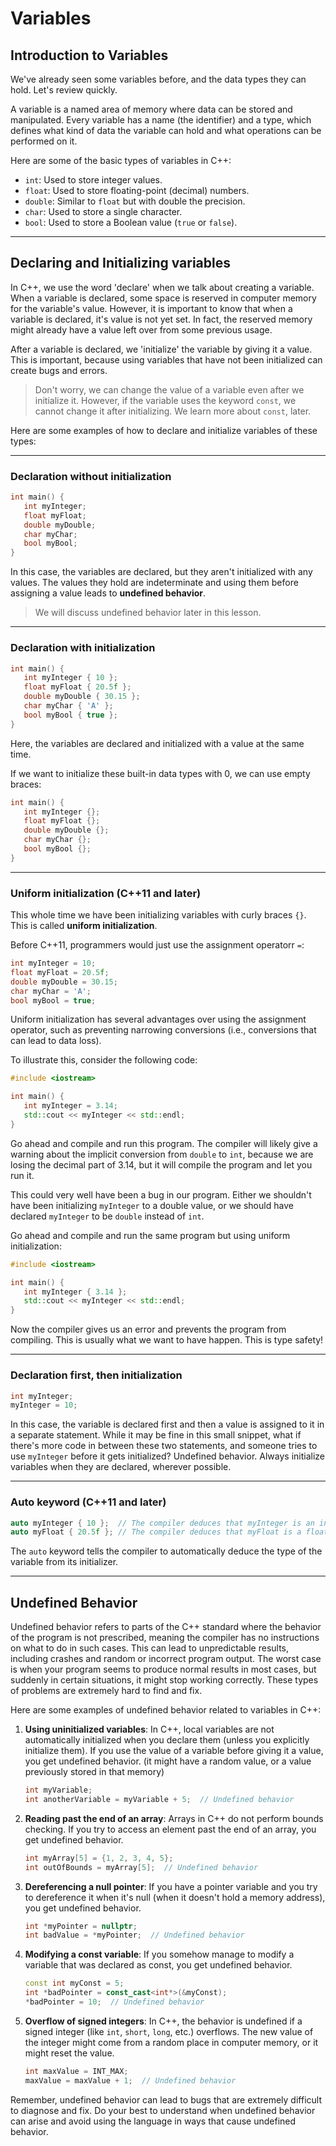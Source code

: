 # Variables

## Introduction to Variables
We've already seen some variables before, and the data types they can hold. Let's review quickly.

A variable is a named area of memory where data can be stored and manipulated. Every variable has a name (the identifier) and a type, which defines what kind of data the variable can hold and what operations can be performed on it.

Here are some of the basic types of variables in C++:

- `int`: Used to store integer values.
- `float`: Used to store floating-point (decimal) numbers.
- `double`: Similar to `float` but with double the precision.
- `char`: Used to store a single character.
- `bool`: Used to store a Boolean value (`true` or `false`).

---
## Declaring and Initializing variables

In C++, we use the word 'declare' when we talk about creating a variable. When a variable is declared, some space is reserved in computer memory for the variable's value. However, it is important to know that when a variable is declared, it's value is not yet set. In fact, the reserved memory might already have a value left over from some previous usage.

After a variable is declared, we 'initialize' the variable by giving it a value. This is important, because using variables that have not been initialized can create bugs and errors.

> Don't worry, we can change the value of a variable even after we initialize it. However, if the variable uses the keyword `const`, we cannot change it after initializing. We learn more about `const`, later.

Here are some examples of how to declare and initialize variables of these types:

---
### Declaration without initialization

```cpp
int main() {
   int myInteger;
   float myFloat;
   double myDouble;
   char myChar;
   bool myBool;
}
```

In this case, the variables are declared, but they aren't initialized with any values. The values they hold are indeterminate and using them before assigning a value leads to **undefined behavior**.

> We will discuss undefined behavior later in this lesson.

---
### Declaration with initialization

```cpp
int main() {
   int myInteger { 10 };
   float myFloat { 20.5f };
   double myDouble { 30.15 };
   char myChar { 'A' };
   bool myBool { true };
}
```

Here, the variables are declared and initialized with a value at the same time.

If we want to initialize these built-in data types with 0, we can use empty braces:

```cpp
int main() {
   int myInteger {};
   float myFloat {};
   double myDouble {};
   char myChar {};
   bool myBool {};
}
```

---
### Uniform initialization (C++11 and later)

This whole time we have been initializing variables with curly braces `{}`. This is called **uniform initialization**.

Before C++11, programmers would just use the assignment operatorr `=`:

```cpp
int myInteger = 10;
float myFloat = 20.5f;
double myDouble = 30.15;
char myChar = 'A';
bool myBool = true;
```

Uniform initialization has several advantages over using the assignment operator, such as preventing narrowing conversions (i.e., conversions that can lead to data loss).

To illustrate this, consider the following code:

```cpp
#include <iostream>

int main() {
   int myInteger = 3.14;
   std::cout << myInteger << std::endl;
}
```

Go ahead and compile and run this program. The compiler will likely give a warning about the implicit conversion from `double` to `int`, because we are losing the decimal part of 3.14, but it will compile the program and let you run it.

This could very well have been a bug in our program. Either we shouldn't have been initializing `myInteger` to a double value, or we should have declared `myInteger` to be `double` instead of `int`.

Go ahead and compile and run the same program but using uniform initialization:

```cpp
#include <iostream>

int main() {
   int myInteger { 3.14 };
   std::cout << myInteger << std::endl;
}
```

Now the compiler gives us an error and prevents the program from compiling. This is usually what we want to have happen. This is type safety!

---

### Declaration first, then initialization

```cpp
int myInteger;
myInteger = 10;
```

In this case, the variable is declared first and then a value is assigned to it in a separate statement. While it may be fine in this small snippet, what if there's more code in between these two statements, and someone tries to use `myInteger` before it gets initialized? Undefined behavior. Always initialize variables when they are declared, wherever possible.

---
### Auto keyword (C++11 and later)

```cpp
auto myInteger { 10 };  // The compiler deduces that myInteger is an int
auto myFloat { 20.5f }; // The compiler deduces that myFloat is a float
```

The `auto` keyword tells the compiler to automatically deduce the type of the variable from its initializer.

---
## Undefined Behavior

Undefined behavior refers to parts of the C++ standard where the behavior of the program is not prescribed, meaning the compiler has no instructions on what to do in such cases. This can lead to unpredictable results, including crashes and random or incorrect program output. The worst case is when your program seems to produce normal results in most cases, but suddenly in certain situations, it might stop working correctly. These types of problems are extremely hard to find and fix.

Here are some examples of undefined behavior related to variables in C++:

1. **Using uninitialized variables**: In C++, local variables are not automatically initialized when you declare them (unless you explicitly initialize them). If you use the value of a variable before giving it a value, you get undefined behavior. (it might have a random value, or a value previously stored in that memory)

   ```cpp
   int myVariable;
   int anotherVariable = myVariable + 5;  // Undefined behavior
   ```

2. **Reading past the end of an array**: Arrays in C++ do not perform bounds checking. If you try to access an element past the end of an array, you get undefined behavior.

   ```cpp
   int myArray[5] = {1, 2, 3, 4, 5};
   int outOfBounds = myArray[5];  // Undefined behavior
   ```

3. **Dereferencing a null pointer**: If you have a pointer variable and you try to dereference it when it's null (when it doesn't hold a memory address), you get undefined behavior.

   ```cpp
   int *myPointer = nullptr;
   int badValue = *myPointer;  // Undefined behavior
   ```

4. **Modifying a const variable**: If you somehow manage to modify a variable that was declared as const, you get undefined behavior.

   ```cpp
   const int myConst = 5;
   int *badPointer = const_cast<int*>(&myConst);
   *badPointer = 10;  // Undefined behavior
   ```

5. **Overflow of signed integers**: In C++, the behavior is undefined if a signed integer (like `int`, `short`, `long`, etc.) overflows. The new value of the integer might come from a random place in computer memory, or it might reset the value.

   ```cpp
   int maxValue = INT_MAX;
   maxValue = maxValue + 1;  // Undefined behavior
   ```

Remember, undefined behavior can lead to bugs that are extremely difficult to diagnose and fix. Do your best to understand when undefined behavior can arise and avoid using the language in ways that cause undefined behavior.